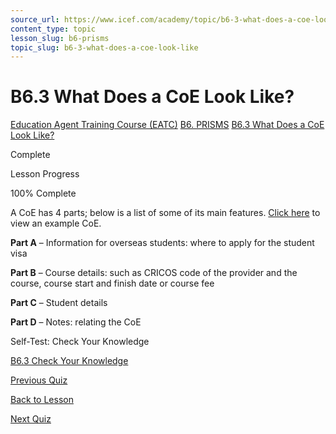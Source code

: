 ```yaml
---
source_url: https://www.icef.com/academy/topic/b6-3-what-does-a-coe-look-like/
content_type: topic
lesson_slug: b6-prisms
topic_slug: b6-3-what-does-a-coe-look-like
---
```


# B6.3 What Does a CoE Look Like?

[Education Agent Training Course (EATC)](https://www.icef.com/academy/courses/education-agent-training-course-eatc/) [B6. PRISMS](https://www.icef.com/academy/lessons/b6-prisms/) [B6.3 What Does a CoE Look Like?](https://www.icef.com/academy/topic/b6-3-what-does-a-coe-look-like/)

Complete

Lesson Progress 

100% Complete 

A CoE has 4 parts; below is a list of some of its main features. [Click here](https://www.icef.com/academy//wp-content/uploads/2022/07/CoE_Example_2016_original.pdf) to view an example CoE.

**Part A** – Information for overseas students: where to apply for the student visa

**Part B** – Course details: such as CRICOS code of the provider and the course, course start and finish date or course fee

**Part C** – Student details

**Part D** – Notes: relating the CoE

Self-Test: Check Your Knowledge

[ B6.3 Check Your Knowledge ](https://www.icef.com/academy/quizzes/b6-3-check-your-knowledge/)

[ Previous Quiz ](https://www.icef.com/academy/quizzes/b6-2-check-your-knowledge/)

[Back to Lesson](https://www.icef.com/academy/lessons/b6-prisms/)

[ Next Quiz ](https://www.icef.com/academy/quizzes/b6-3-check-your-knowledge/)
